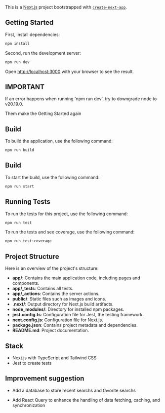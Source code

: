 This is a [Next.js](https://nextjs.org) project bootstrapped with [`create-next-app`](https://nextjs.org/docs/app/api-reference/cli/create-next-app).

## Getting Started

First, install dependencies:

```bash
npm install
```

Second, run the development server:

```bash
npm run dev
```

Open [http://localhost:3000](http://localhost:3000) with your browser to see the result.

## IMPORTANT

If an error happens when running 'npm run dev', try to downgrade node to v20.19.0.

Them make the Getting Started again

## Build

To build the application, use the following command:

```bash
npm run build
```

## Build

To start the build, use the following command:

```bash
npm run start
```

## Running Tests

To run the tests for this project, use the following command:

```bash
npm run test
```

To run the tests and see coverage, use the following command:

```bash
npm run test:coverage
```

## Project Structure

Here is an overview of the project's structure:

- **app/**: Contains the main application code, including pages and components.
- **app/\_tests**: Contains all tests.
- **app/\_actions**: Contains the server actions.
- **public/**: Static files such as images and icons.
- **.next/**: Output directory for Next.js build artifacts.
- **node_modules/**: Directory for installed npm packages.
- **jest.config.ts**: Configuration file for Jest, the testing framework.
- **next.config.js**: Configuration file for Next.js.
- **package.json**: Contains project metadata and dependencies.
- **README.md**: Project documentation.

## Stack

- Next.js with TypeScript and Tailwind CSS
- Jest to create tests

## Improvement suggestion

- Add a database to store recent searchs and favorite searchs

- Add React Query to enhance the handling of data fetching, caching, and synchronization
